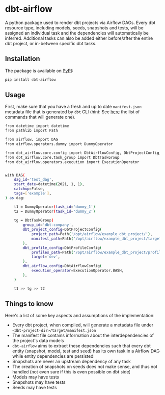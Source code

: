 # dbt-airflow

A python package used to render dbt projects via Airflow DAGs. Every dbt resource type, including models, seeds, 
snapshots and tests, will be assigned an individual task and the dependencies will automatically be inferred. 
Additional tasks can also be added either before/after the entire dbt project, or in-between specific dbt tasks. 

## Installation

The package is available on [PyPI](https://pypi.org/project/dbt-airflow/):
```bash
pip install dbt-airflow
```

## Usage
First, make sure that you have a fresh and up to date `manifest.json` metadata file that 
is generated by `dbt` CLI (hint: See [here](https://docs.getdbt.com/reference/artifacts/manifest-json) the list of 
commands that will generate one). 

```bash
from datetime import datetime
from pathlib import Path

from airflow. import DAG
from airflow.operators.dummy import DummyOperator

from dbt_airflow.core.config import DbtAirflowConfig, DbtProjectConfig, DbtProfileConfig
from dbt_airflow.core.task_group import DbtTaskGroup
from dbt_airflow.operators.execution import ExecutionOperator


with DAG(
    dag_id='test_dag',
    start_date=datetime(2021, 1, 1),
    catchup=False,
    tags=['example'],
) as dag:

    t1 = DummyOperator(task_id='dummy_1')
    t2 = DummyOperator(task_id='dummy_2')
    
    tg = DbtTaskGroup(
        group_id='dbt-company',
        dbt_project_config=DbtProjectConfig(
            project_path=Path('/opt/airflow/example_dbt_project/'),
            manifest_path=Path('/opt/airflow/example_dbt_project/target/manifest.json'),
        ),
        dbt_profile_config=DbtProfileConfig(
            profiles_path=Path('/opt/airflow/example_dbt_project/profiles'),
            target='dev',
        ),
        dbt_airflow_config=DbtAirflowConfig(
            execution_operator=ExecutionOperator.BASH,
        ),
    )

    t1 >> tg >> t2    
```

## Things to know
Here's a list of some key aspects and assumptions of the implementation:

- Every dbt project, when compiled, will generate a metadata file under `<dbt-project-dir>/target/manifest.json`
- The manifest file contains information about the interdependencies of the project's data models
- `dbt-airflow` aims to extract these dependencies such that every dbt entity (snapshot, model, test and seed) has 
  its own task in a Airflow DAG while entity dependencies are persisted
- Snapshots are never an upstream dependency of any task
- The creation of snapshots on seeds does not make sense, and thus not handled
(not even sure if this is even possible on dbt side)
- Models may have tests
- Snapshots may have tests
- Seeds may have tests
